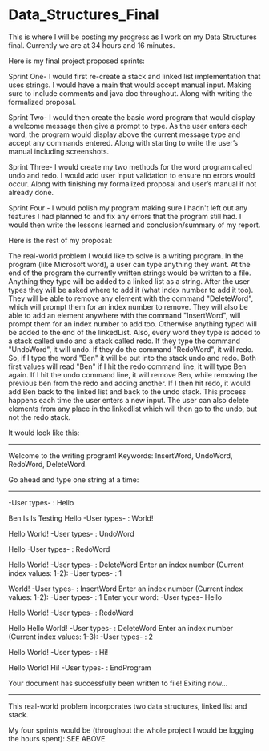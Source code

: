 # Data_Structures_Final
This is where I will be posting my progress as I work on my Data Structures final.
Currently we are at 34 hours and 16 minutes.

Here is my final project proposed sprints: 

Sprint One- I would first re-create a stack and linked list implementation that uses strings. 
I would have a main that would accept manual input. Making sure to include comments and java doc throughout. 
Along with writing the formalized proposal.

Sprint Two- I would then create the basic word program that would display a welcome message then give a prompt to type. 
As the user enters each word, the program would display above the current message type and accept any commands entered. 
Along with starting to write the user’s manual including screenshots.

Sprint Three- I would create my two methods for the word program called undo and redo. 
I would add user input validation to ensure no errors would occur. 
Along with finishing my formalized proposal and user’s manual if not already done.

Sprint Four - I would polish my program making sure I hadn't left out any features I had planned to and fix any errors that the program
still had. I would then write the lessons learned and conclusion/summary of my report.

Here is the rest of my proposal:

The real-world problem I would like to solve is a writing program. In the program (like Microsoft word), a user can type anything they want. At the end of the program the currently written strings would be written to a file. Anything they type will be added to a linked list as a string. After the user types they will be asked where to add it (what index number to add it too). They will be able to remove any element with the command "DeleteWord", which will prompt them for an index number to remove. They will also be able to add an element anywhere with the command "InsertWord", will prompt them for an index number to add too. Otherwise anything typed will be added to the end of the linkedList.  Also, every word they type is added to a stack called undo and a stack called redo. If they type the command "UndoWord", it will undo. If they do the command "RedoWord", it will redo. So, if I type the word "Ben" it will be put into the stack undo and redo. Both first values will read "Ben" if I hit the redo command line, it will type Ben again. If I hit the undo command line, it will remove Ben, while removing the previous ben from the redo and adding another. If I then hit redo, it would add Ben back to the linked list and back to the undo stack. This process happens each time the user enters a new input. The user can also delete elements from any place in the linkedlist which will then go to the undo, but not the redo stack. 

It would look like this:

-------------------------------------------------------
Welcome to the writing program! 
Keywords: InsertWord, UndoWord, RedoWord, DeleteWord.

Go ahead and type one string at a time:

-------------------------------------------------------
-User types- : Hello

Ben Is Is Testing
Hello
-User types- : World!

Hello World!
-User types- : UndoWord

Hello
-User types- : RedoWord


Hello World!
-User types- : DeleteWord
Enter an index number (Current index values: 1-2): -User types- : 1

World!
-User types- : InsertWord
Enter an index number (Current index values: 1-2): -User types- : 1 
Enter your word: -User types- Hello

Hello World!
-User types- : RedoWord

Hello Hello World!
-User types- : DeleteWord
Enter an index number (Current index values: 1-3): -User types- : 2

Hello World!
-User types- : Hi!

Hello World! Hi!
-User types- : EndProgram


Your document has successfully been written to file!
Exiting now...

-------------------------------------------------------



This real-world problem incorporates two data structures, linked list and stack.

My four sprints would be (throughout the whole project I would be logging the hours spent):
SEE ABOVE
